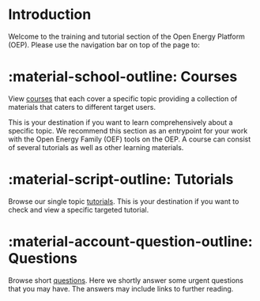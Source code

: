 # Introduction

Welcome to the training and tutorial section of the Open Energy Platform (OEP). Please use the navigation bar on top of the page to:

# :material-school-outline: Courses

View [courses](courses/01_introduction.md) that each cover a specific topic providing a collection of materials that caters to different target users.

This is your destination if you want to learn comprehensively about a specific topic. We recommend this section as an entrypoint for your work with the Open Energy Family (OEF) tools on the OEP. A course can consist of several tutorials as well as other learning materials.

# :material-script-outline: Tutorials

Browse our single topic [tutorials](tutorials/index.md). This is your destination if you want to check and view a specific targeted tutorial.

# :material-account-question-outline: Questions

Browse short [questions](questions.md). Here we shortly answer some urgent questions that you may have. The answers may include links to further reading.
